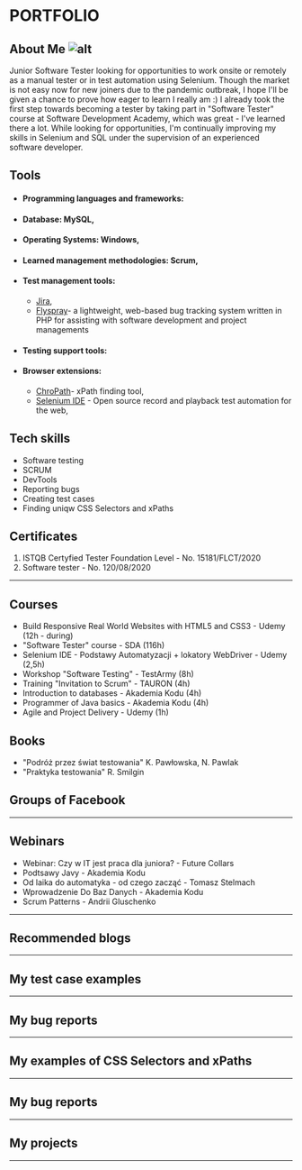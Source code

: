 # PORTFOLIO

## About Me ![alt](http://media-exp1.licdn.com/dms/image/C5635AQEZKtwn_zUJWw/profile-framedphoto-shrink_200_200/0/1604853542631?e=1606064400&v=beta&t=4AxcXPIZao5Bwt-rr5F79gKUD42Cs0RoDi0k_wad8To)
Junior Software Tester looking for opportunities to work onsite or remotely as a manual tester or in test automation using Selenium. Though the market is not easy now for new joiners due to the pandemic outbreak, I hope I'll be given a chance to prove how eager to learn I really am :) I already took the first step towards becoming a tester by taking part in "Software Tester" course at Software Development Academy, which was great - I've learned there a lot. While looking for opportunities, I'm continually improving my skills in Selenium and SQL under the supervision of an experienced software developer. 

## Tools

* #### Programming languages and frameworks:
* #### Database: MySQL, 
* #### Operating Systems: Windows,
* #### Learned management methodologies: Scrum, 
* #### Test management tools:
  * [Jira](https://www.atlassian.com/software/jira),
  * [Flyspray](http://www.flyspray.org)- a lightweight, web-based bug tracking system written in PHP for assisting with software development and project managements
* #### Testing support tools:
* #### Browser extensions:
  * [ChroPath](https://chrome.google.com/webstore/detail/chropath/ljngjbnaijcbncmcnjfhigebomdlkcjo)- xPath finding tool, 
  * [Selenium IDE](https://chrome.google.com/webstore/detail/selenium-ide/mooikfkahbdckldjjndioackbalphokd) - Open source record and playback test automation for the web,

## Tech skills

* Software testing
* SCRUM
* DevTools
* Reporting bugs
* Creating test cases
* Finding uniqw CSS Selectors and xPaths


## Certificates
1. ISTQB Certyfied Tester Foundation Level - No. 15181/FLCT/2020
2. Software tester - No. 120/08/2020
***
## Courses
* Build Responsive Real World Websites with HTML5 and CSS3 - Udemy (12h - during) 
* "Software Tester" course - SDA (116h)
* Selenium IDE - Podstawy Automatyzacji + lokatory WebDriver - Udemy (2,5h)
* Workshop "Software Testing" - TestArmy (8h)
* Training "Invitation to Scrum" - TAURON (4h)
* Introduction to databases - Akademia Kodu (4h)
* Programmer of Java basics - Akademia Kodu (4h)
* Agile and Project Delivery - Udemy (1h)

## Books
* "Podróż przez świat testowania" K. Pawłowska, N. Pawlak
* "Praktyka testowania" R. Smilgin

## Groups of Facebook
***
## Webinars
* Webinar: Czy w IT jest praca dla juniora? - Future Collars
* Podtsawy Javy - Akademia Kodu
* Od laika do automatyka - od czego zacząć - Tomasz Stelmach
* Wprowadzenie Do Baz Danych - Akademia Kodu
* Scrum Patterns - Andrii Gluschenko

***
## Recommended blogs
***
## My test case examples
***
## My bug reports
***
## My examples of CSS Selectors and xPaths
***
## My bug reports
***
## My projects
***
